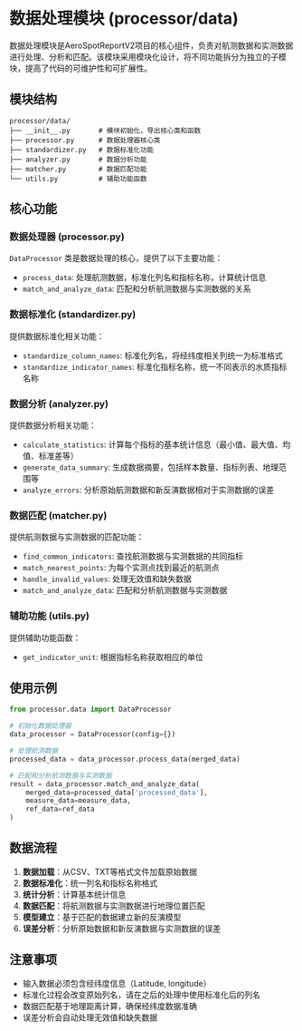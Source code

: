 # 数据处理模块 (processor/data)

数据处理模块是AeroSpotReportV2项目的核心组件，负责对航测数据和实测数据进行处理、分析和匹配。该模块采用模块化设计，将不同功能拆分为独立的子模块，提高了代码的可维护性和可扩展性。

## 模块结构

```
processor/data/
├── __init__.py       # 模块初始化，导出核心类和函数
├── processor.py      # 数据处理器核心类
├── standardizer.py   # 数据标准化功能
├── analyzer.py       # 数据分析功能
├── matcher.py        # 数据匹配功能
└── utils.py          # 辅助功能函数
```

## 核心功能

### 数据处理器 (processor.py)

`DataProcessor` 类是数据处理的核心，提供了以下主要功能：

- `process_data`: 处理航测数据，标准化列名和指标名称，计算统计信息
- `match_and_analyze_data`: 匹配和分析航测数据与实测数据的关系

### 数据标准化 (standardizer.py)

提供数据标准化相关功能：

- `standardize_column_names`: 标准化列名，将经纬度相关列统一为标准格式
- `standardize_indicator_names`: 标准化指标名称，统一不同表示的水质指标名称

### 数据分析 (analyzer.py)

提供数据分析相关功能：

- `calculate_statistics`: 计算每个指标的基本统计信息（最小值、最大值、均值、标准差等）
- `generate_data_summary`: 生成数据摘要，包括样本数量、指标列表、地理范围等
- `analyze_errors`: 分析原始航测数据和新反演数据相对于实测数据的误差

### 数据匹配 (matcher.py)

提供航测数据与实测数据的匹配功能：

- `find_common_indicators`: 查找航测数据与实测数据的共同指标
- `match_nearest_points`: 为每个实测点找到最近的航测点
- `handle_invalid_values`: 处理无效值和缺失数据
- `match_and_analyze_data`: 匹配和分析航测数据与实测数据

### 辅助功能 (utils.py)

提供辅助功能函数：

- `get_indicator_unit`: 根据指标名称获取相应的单位

## 使用示例

```python
from processor.data import DataProcessor

# 初始化数据处理器
data_processor = DataProcessor(config={})

# 处理航测数据
processed_data = data_processor.process_data(merged_data)

# 匹配和分析航测数据与实测数据
result = data_processor.match_and_analyze_data(
    merged_data=processed_data['processed_data'],
    measure_data=measure_data,
    ref_data=ref_data
)
```

## 数据流程

1. **数据加载**：从CSV、TXT等格式文件加载原始数据
2. **数据标准化**：统一列名和指标名称格式
3. **统计分析**：计算基本统计信息
4. **数据匹配**：将航测数据与实测数据进行地理位置匹配
5. **模型建立**：基于匹配的数据建立新的反演模型
6. **误差分析**：分析原始数据和新反演数据与实测数据的误差

## 注意事项

- 输入数据必须包含经纬度信息（Latitude, longitude）
- 标准化过程会改变原始列名，请在之后的处理中使用标准化后的列名
- 数据匹配基于地理距离计算，确保经纬度数据准确
- 误差分析会自动处理无效值和缺失数据 